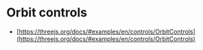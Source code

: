 # Orbit controls

- [https://threejs.org/docs/#examples/en/controls/OrbitControls](https://threejs.org/docs/#examples/en/controls/OrbitControls)
